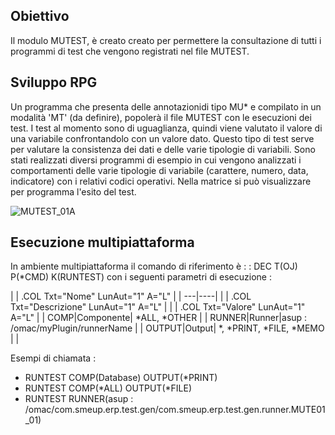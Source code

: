 ## Obiettivo
Il modulo MUTEST, è creato creato per permettere la consultazione di tutti i programmi di test che vengono registrati nel file MUTEST.

## Sviluppo RPG
Un programma che presenta delle annotazionidi tipo MU* e compilato in un modalità 'MT' (da definire), popolerà il file MUTEST con le esecuzioni dei test.
I test al momento sono di uguaglianza, quindi viene valutato il valore di una variabile confrontandolo con un valore dato.
Questo tipo di test serve per valutare la consistenza dei dati e delle varie tipologie di variabili.
Sono stati realizzati diversi programmi di esempio in cui vengono analizzati i comportamenti delle varie tipologie di variabile (carattere, numero, data, indicatore)
con i relativi codici operativi.
Nella matrice si può visualizzare per programma l'esito del test.

![MUTEST_01A](http://localhost:3000/immagini/MUTEST_01/MUTEST_01A.png)

## Esecuzione multipiattaforma
In ambiente multipiattaforma il comando di riferimento è  :  : DEC T(OJ) P(*CMD) K(RUNTEST) con i seguenti parametri di esecuzione : 

| 
| .COL Txt="Nome" LunAut="1" A="L" |
| ---|----|
| 
| .COL Txt="Descrizione" LunAut="1" A="L" |
| 
| .COL Txt="Valore" LunAut="1" A="L" |
| COMP|Componente| *ALL, *OTHER |
| RUNNER|Runner|asup : /omac/myPlugin/runnerName |
| OUTPUT|Output| *, *PRINT, *FILE, *MEMO |
| 


Esempi di chiamata : 
* RUNTEST COMP(Database) OUTPUT(*PRINT)
* RUNTEST COMP(*ALL) OUTPUT(*FILE)
* RUNTEST RUNNER(asup : /omac/com.smeup.erp.test.gen/com.smeup.erp.test.gen.runner.MUTE01_01)


